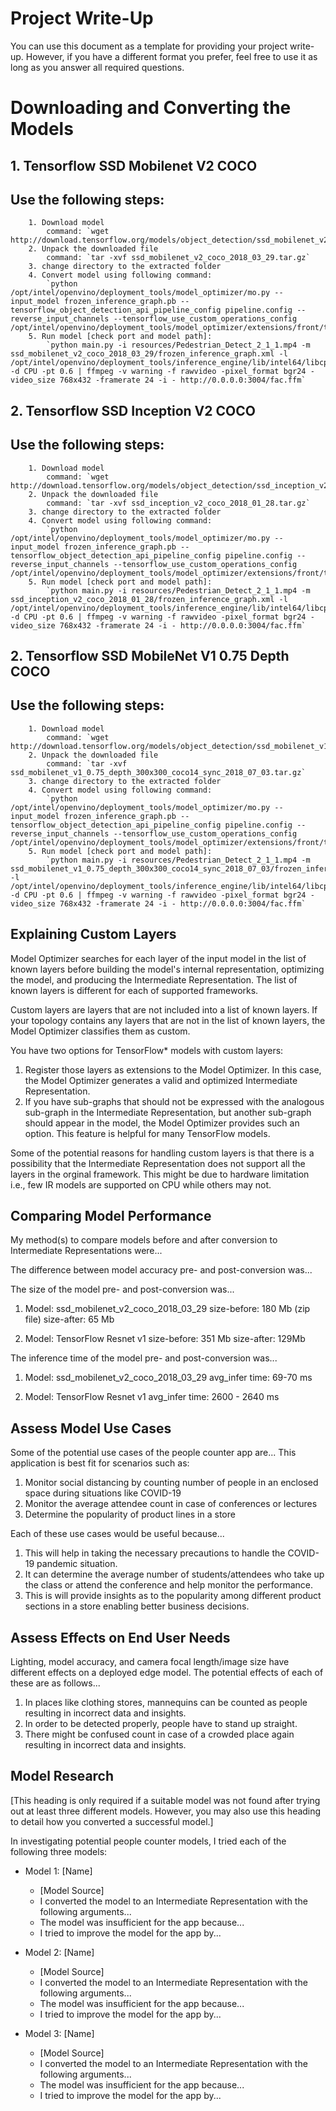 # Project Write-Up

You can use this document as a template for providing your project write-up. However, if you
have a different format you prefer, feel free to use it as long as you answer all required
questions.

# Downloading and Converting the Models
## 1. Tensorflow SSD Mobilenet V2 COCO
## Use the following steps:
        1. Download model
            command: `wget http://download.tensorflow.org/models/object_detection/ssd_mobilenet_v2_coco_2018_03_29.tar.gz`
        2. Unpack the downloaded file
            command: `tar -xvf ssd_mobilenet_v2_coco_2018_03_29.tar.gz`
        3. change directory to the extracted folder
        4. Convert model using following command:
            `python /opt/intel/openvino/deployment_tools/model_optimizer/mo.py --input_model frozen_inference_graph.pb --tensorflow_object_detection_api_pipeline_config pipeline.config --reverse_input_channels --tensorflow_use_custom_operations_config /opt/intel/openvino/deployment_tools/model_optimizer/extensions/front/tf/ssd_v2_support.json`
        5. Run model [check port and model path]:
            `python main.py -i resources/Pedestrian_Detect_2_1_1.mp4 -m ssd_mobilenet_v2_coco_2018_03_29/frozen_inference_graph.xml -l /opt/intel/openvino/deployment_tools/inference_engine/lib/intel64/libcpu_extension_sse4.so -d CPU -pt 0.6 | ffmpeg -v warning -f rawvideo -pixel_format bgr24 -video_size 768x432 -framerate 24 -i - http://0.0.0.0:3004/fac.ffm`

## 2. Tensorflow SSD Inception V2 COCO
## Use the following steps:
        1. Download model
            command: `wget http://download.tensorflow.org/models/object_detection/ssd_inception_v2_coco_2018_01_28.tar.gz`
        2. Unpack the downloaded file
            command: `tar -xvf ssd_inception_v2_coco_2018_01_28.tar.gz`
        3. change directory to the extracted folder
        4. Convert model using following command:
            `python /opt/intel/openvino/deployment_tools/model_optimizer/mo.py --input_model frozen_inference_graph.pb --tensorflow_object_detection_api_pipeline_config pipeline.config --reverse_input_channels --tensorflow_use_custom_operations_config /opt/intel/openvino/deployment_tools/model_optimizer/extensions/front/tf/ssd_v2_support.json`
        5. Run model [check port and model path]:
            `python main.py -i resources/Pedestrian_Detect_2_1_1.mp4 -m ssd_inception_v2_coco_2018_01_28/frozen_inference_graph.xml -l /opt/intel/openvino/deployment_tools/inference_engine/lib/intel64/libcpu_extension_sse4.so -d CPU -pt 0.6 | ffmpeg -v warning -f rawvideo -pixel_format bgr24 -video_size 768x432 -framerate 24 -i - http://0.0.0.0:3004/fac.ffm`
       
## 2. Tensorflow SSD MobileNet V1 0.75 Depth COCO
## Use the following steps:
        1. Download model
            command: `wget http://download.tensorflow.org/models/object_detection/ssd_mobilenet_v1_0.75_depth_300x300_coco14_sync_2018_07_03.tar.gz`
        2. Unpack the downloaded file
            command: `tar -xvf ssd_mobilenet_v1_0.75_depth_300x300_coco14_sync_2018_07_03.tar.gz`
        3. change directory to the extracted folder
        4. Convert model using following command:
            `python /opt/intel/openvino/deployment_tools/model_optimizer/mo.py --input_model frozen_inference_graph.pb --tensorflow_object_detection_api_pipeline_config pipeline.config --reverse_input_channels --tensorflow_use_custom_operations_config /opt/intel/openvino/deployment_tools/model_optimizer/extensions/front/tf/ssd_v2_support.json`
        5. Run model [check port and model path]:
            `python main.py -i resources/Pedestrian_Detect_2_1_1.mp4 -m ssd_mobilenet_v1_0.75_depth_300x300_coco14_sync_2018_07_03/frozen_inference_graph.xml -l /opt/intel/openvino/deployment_tools/inference_engine/lib/intel64/libcpu_extension_sse4.so -d CPU -pt 0.6 | ffmpeg -v warning -f rawvideo -pixel_format bgr24 -video_size 768x432 -framerate 24 -i - http://0.0.0.0:3004/fac.ffm`
       
## Explaining Custom Layers

Model Optimizer searches for each layer of the input model in the list of known layers before building the model's internal representation, optimizing the model, and producing the Intermediate Representation. The list of known layers is different for each of supported frameworks.

Custom layers are layers that are not included into a list of known layers. If your topology contains any layers that are not in the list of known layers, the Model Optimizer classifies them as custom.

You have two options for TensorFlow* models with custom layers:

1. Register those layers as extensions to the Model Optimizer. In this case, the Model Optimizer generates a valid and optimized Intermediate Representation.
2. If you have sub-graphs that should not be expressed with the analogous sub-graph in the Intermediate Representation, but another sub-graph should appear in the model, the Model Optimizer provides such an option. This feature is helpful for many TensorFlow models.

Some of the potential reasons for handling custom layers is that there is a possibility that the Intermediate Representation does not support all the layers in the orginal framework. This might be due to hardware limitation i.e., few IR models are supported on CPU while others may not.

## Comparing Model Performance

My method(s) to compare models before and after conversion to Intermediate Representations
were...

The difference between model accuracy pre- and post-conversion was...

The size of the model pre- and post-conversion was...

1. Model: ssd_mobilenet_v2_coco_2018_03_29
    size-before: 180 Mb (zip file)
    size-after: 65 Mb

2. Model: TensorFlow Resnet v1
    size-before: 351 Mb
    size-after: 129Mb

The inference time of the model pre- and post-conversion was...

1. Model: ssd_mobilenet_v2_coco_2018_03_29
   avg_infer time: 69-70 ms
          
2. Model: TensorFlow Resnet v1
   avg_infer time: 2600 - 2640 ms

## Assess Model Use Cases

Some of the potential use cases of the people counter app are...
This application is best fit for scenarios such as:
1. Monitor social distancing by counting number of people in an enclosed space during situations like COVID-19
2. Monitor the average attendee count in case of conferences or lectures
3. Determine the popularity of product lines in a store

Each of these use cases would be useful because...
1. This will help in taking the necessary precautions to handle the COVID-19 pandemic situation.
2. It can determine the average number of students/attendees who take up the class or attend the conference and help monitor the performance.
3. This is will provide insights as to the popularity among different product sections in a store enabling better business decisions.

## Assess Effects on End User Needs

Lighting, model accuracy, and camera focal length/image size have different effects on a deployed edge model. The potential effects of each of these are as follows...

1. In places like clothing stores, mannequins can be counted as people resulting in incorrect data and insights.
2. In order to be detected properly, people have to stand up straight.
3. There might be confused count in case of a crowded place again resulting in incorrect data and insights.

## Model Research

[This heading is only required if a suitable model was not found after trying out at least three
different models. However, you may also use this heading to detail how you converted 
a successful model.]

In investigating potential people counter models, I tried each of the following three models:

- Model 1: [Name]
  - [Model Source]
  - I converted the model to an Intermediate Representation with the following arguments...
  - The model was insufficient for the app because...
  - I tried to improve the model for the app by...
  
- Model 2: [Name]
  - [Model Source]
  - I converted the model to an Intermediate Representation with the following arguments...
  - The model was insufficient for the app because...
  - I tried to improve the model for the app by...

- Model 3: [Name]
  - [Model Source]
  - I converted the model to an Intermediate Representation with the following arguments...
  - The model was insufficient for the app because...
  - I tried to improve the model for the app by...

